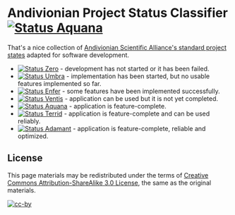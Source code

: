 Andivionian Project Status Classifier [![Status Aquana](https://img.shields.io/badge/status-aquana-yellowgreen.svg)](https://github.com/ForNeVeR/andivionian-status-classifier)
=====================================

That's a nice collection of [Andivionian Scientific Alliance's standard project
states][source] adapted for software development.

- [![Status Zero](https://img.shields.io/badge/status-zero-lightgrey.svg)](https://github.com/ForNeVeR/andivionian-status-classifier) - development has not started or it has been failed.
- [![Status Umbra](https://img.shields.io/badge/status-umbra-red.svg)](https://github.com/ForNeVeR/andivionian-status-classifier) - implementation has been started, but no usable features implemented so far.
- [![Status Enfer](https://img.shields.io/badge/status-enfer-orange.svg)](https://github.com/ForNeVeR/andivionian-status-classifier) - some features have been implemented successfully.
- [![Status Ventis](https://img.shields.io/badge/status-ventis-yellow.svg)](https://github.com/ForNeVeR/andivionian-status-classifier) - application can be used but it is not yet completed.
- [![Status Aquana](https://img.shields.io/badge/status-aquana-yellowgreen.svg)](https://github.com/ForNeVeR/andivionian-status-classifier) - application is feature-complete.
- [![Status Terrid](https://img.shields.io/badge/status-terrid-green.svg)](https://github.com/ForNeVeR/andivionian-status-classifier) - application is feature-complete and can be used reliably.
- [![Status Adamant](https://img.shields.io/badge/status-adamant-blue.svg)](https://github.com/ForNeVeR/andivionian-status-classifier) - application is feature-complete, reliable and optimized.

License
-------
This page materials may be redistributed under the terms of [Creative Commons
Attribution-ShareAlike 3.0 License][cc-by-license], the same as the original
materials.

[![cc-by](http://mirrors.creativecommons.org/presskit/buttons/80x15/svg/by-sa.svg)][cc-by-license]

[cc-by-license]: http://creativecommons.org/licenses/by-sa/3.0/
[source]: http://scientific-alliance.wikidot.com/item-classes

